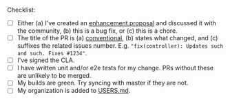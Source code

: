 Checklist:

* [ ] Either (a) I've created an [enhancement proposal](https://github.com/argoproj/argo-rollouts/issues/new/choose) and discussed it with the community, (b) this is a bug fix, or (c) this is a chore.
* [ ] The title of the PR is (a) [conventional](https://www.conventionalcommits.org/en/v1.0.0/), (b) states what changed, and (c) suffixes the related issues number. E.g. `"fix(controller): Updates such and such. Fixes #1234"`.  
* [ ] I've signed the CLA.
* [ ] I have written unit and/or e2e tests for my change. PRs without these are unlikely to be merged.
* [ ] My builds are green. Try syncing with master if they are not. 
* [ ] My organization is added to [USERS.md](https://github.com/argoproj/argo-rollouts/blob/master/USERS.md).
